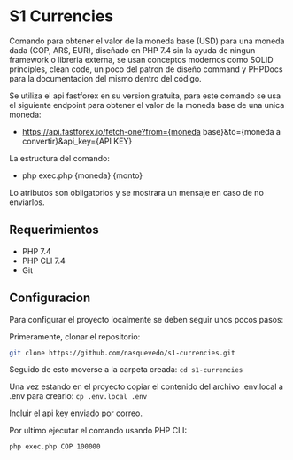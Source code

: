 # S1 Currencies

Comando para obtener el valor de la moneda base (USD) para una moneda dada (COP, ARS, EUR), diseñado en PHP 7.4 sin la ayuda de ningun framework o libreria externa, se usan conceptos modernos como SOLID principles, clean code, un poco del patron de diseño command y PHPDocs para la documentacion del mismo dentro del código.

Se utiliza el api fastforex en su version gratuita, para este comando se usa el siguiente endpoint para obtener el valor de la moneda base de una unica moneda:
- https://api.fastforex.io/fetch-one?from={moneda base}&to={moneda a convertir}&api_key={API KEY}

La estructura del comando:
- php exec.php {moneda} {monto}

Lo atributos son obligatorios y se mostrara un mensaje en caso de no enviarlos.

## Requerimientos
- PHP 7.4
- PHP CLI 7.4
- Git

## Configuracion
Para configurar el proyecto localmente se deben seguir unos pocos pasos:

Primeramente, clonar el repositorio:
```sh
git clone https://github.com/nasquevedo/s1-currencies.git
```

Seguido de esto moverse a la carpeta creada: ``` cd s1-currencies ```

Una vez estando en el proyecto copiar el contenido del archivo .env.local a .env para crearlo: ```cp .env.local .env ```

Incluir el api key enviado por correo.

Por ultimo ejecutar el comando usando PHP CLI:
```sh
php exec.php COP 100000
```
